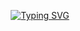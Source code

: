 <div align="center">
  
  [![Typing SVG](https://readme-typing-svg.herokuapp.com?font=Consolas&weight=600&size=45&pause=1000&color=389AF7&center=true&vCenter=true&width=510&height=100&lines=Nays06+Developer)]([https://git.io/typing-svg](https://github.com/Nays06))
  
</div>
